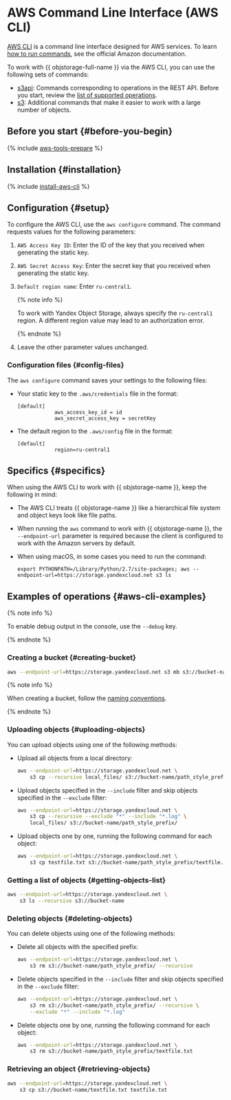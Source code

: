 # AWS Command Line Interface (AWS CLI)

[AWS CLI](https://aws.amazon.com/cli/) is a command line interface designed for AWS services. To learn [how to run commands](https://docs.aws.amazon.com/cli/latest/reference/), see the official Amazon documentation.

To work with {{ objstorage-full-name }} via the AWS CLI, you can use the following sets of commands:

- [s3api](https://docs.aws.amazon.com/cli/latest/reference/s3api/index.html): Commands corresponding to operations in the REST API. Before you start, review the [list of supported operations](../s3/api-ref/index.md).
- [s3](https://docs.aws.amazon.com/cli/latest/reference/s3/index.html): Additional commands that make it easier to work with a large number of objects.

## Before you start {#before-you-begin}

{% include [aws-tools-prepare](../../_includes/aws-tools/aws-tools-prepare.md) %}

## Installation {#installation}

{% include [install-aws-cli](../../_includes/aws-tools/install-aws-cli.md) %}

## Configuration {#setup}

To configure the AWS CLI, use the `aws configure` command. The command requests values for the following parameters:

1. `AWS Access Key ID`: Enter the ID of the key that you received when generating the static key.

1. `AWS Secret Access Key`: Enter the secret key that you received when generating the static key.

1. `Default region name`: Enter `ru-central1`.

   {% note info %}

   To work with Yandex Object Storage, always specify the `ru-central1` region. A different region value may lead to an authorization error.

   {% endnote %}

1. Leave the other parameter values unchanged.

### Configuration files {#config-files}

The `aws configure` command saves your settings to the following files:

- Your static key to the `.aws/credentials` file in the format:

    ```
    [default]
                aws_access_key_id = id
                aws_secret_access_key = secretKey
    ```

- The default region to the `.aws/config` file in the format:

    ```
    [default]
                region=ru-central1
    ```

## Specifics {#specifics}

When using the AWS CLI to work with {{ objstorage-name }}, keep the following in mind:

- The AWS CLI treats {{ objstorage-name }} like a hierarchical file system and object keys look like file paths.
- When running the `aws` command to work with {{ objstorage-name }}, the `--endpoint-url` parameter is required because the client is configured to work with the Amazon servers by default.
- When using macOS, in some cases you need to run the command:

    ```
    export PYTHONPATH=/Library/Python/2.7/site-packages; aws --endpoint-url=https://storage.yandexcloud.net s3 ls
    ```

## Examples of operations {#aws-cli-examples}

{% note info %}

To enable debug output in the console, use the `--debug` key.

{% endnote %}

### Creating a bucket {#creating-bucket}

   ```bash
   aws --endpoint-url=https://storage.yandexcloud.net s3 mb s3://bucket-name
   ```

{% note info %}

When creating a bucket, follow the [naming conventions](../concepts/bucket.md#naming).

{% endnote %}

### Uploading objects {#uploading-objects}

You can upload objects using one of the following methods:

- Upload all objects from a local directory:

   ```bash
   aws --endpoint-url=https://storage.yandexcloud.net \
       s3 cp --recursive local_files/ s3://bucket-name/path_style_prefix/
   ```
- Upload objects specified in the `--include` filter and skip objects specified in the `--exclude` filter:

   ```bash
   aws --endpoint-url=https://storage.yandexcloud.net \
       s3 cp --recursive --exclude "*" --include "*.log" \
       local_files/ s3://bucket-name/path_style_prefix/
   ```
- Upload objects one by one, running the following command for each object:

   ```bash
   aws --endpoint-url=https://storage.yandexcloud.net \
       s3 cp testfile.txt s3://bucket-name/path_style_prefix/textfile.txt
   ```

### Getting a list of objects {#getting-objects-list}

   ```bash
   aws --endpoint-url=https://storage.yandexcloud.net \
       s3 ls --recursive s3://bucket-name
   ```

### Deleting objects {#deleting-objects}

You can delete objects using one of the following methods:

- Delete all objects with the specified prefix:

   ```bash
   aws --endpoint-url=https://storage.yandexcloud.net \
       s3 rm s3://bucket-name/path_style_prefix/ --recursive
   ```
- Delete objects specified in the `--include` filter and skip objects specified in the `--exclude` filter:

   ```bash
   aws --endpoint-url=https://storage.yandexcloud.net \
       s3 rm s3://bucket-name/path_style_prefix/ --recursive \
       --exclude "*" --include "*.log"
   ```
- Delete objects one by one, running the following command for each object:

   ```bash
   aws --endpoint-url=https://storage.yandexcloud.net \
       s3 rm s3://bucket-name/path_style_prefix/textfile.txt
   ```

### Retrieving an object {#retrieving-objects}

   ```bash
   aws --endpoint-url=https://storage.yandexcloud.net \
       s3 cp s3://bucket-name/textfile.txt textfile.txt
   ```

